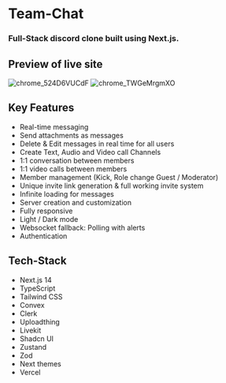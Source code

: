 # Team-Chat

### Full-Stack discord clone built using Next.js.

## Preview of live site

![chrome_524D6VUCdF](https://github.com/sougata-github/Team-Chat/assets/102734212/4dfe809b-0142-4627-857f-a111b459dfd5)
![chrome_TWGeMrgmXO](https://github.com/sougata-github/Team-Chat/assets/102734212/92ae53d0-4d33-40c7-b601-597513aaa02b)

## Key Features

- Real-time messaging
- Send attachments as messages
- Delete & Edit messages in real time for all users
- Create Text, Audio and Video call Channels
- 1:1 conversation between members
- 1:1 video calls between members
- Member management (Kick, Role change Guest / Moderator)
- Unique invite link generation & full working invite system
- Infinite loading for messages
- Server creation and customization
- Fully responsive
- Light / Dark mode
- Websocket fallback: Polling with alerts
- Authentication

## Tech-Stack

- Next.js 14
- TypeScript
- Tailwind CSS
- Convex
- Clerk
- Uploadthing
- Livekit
- Shadcn UI
- Zustand
- Zod
- Next themes
- Vercel
